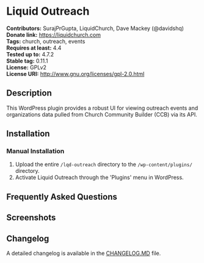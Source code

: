 # Liquid Outreach #
**Contributors:**      SurajPrGupta, LiquidChurch, Dave Mackey (@davidshq)  
**Donate link:**       https://liquidchurch.com  
**Tags:**              church, outreach, events  
**Requires at least:** 4.4  
**Tested up to:**      4.7.2   
**Stable tag:**        0.11.1  
**License:**           GPLv2  
**License URI:**       http://www.gnu.org/licenses/gpl-2.0.html  

## Description ##

This WordPress plugin provides a robust UI for viewing outreach events and organizations data pulled from Church 
Community Builder (CCB) via its API.

## Installation ##

### Manual Installation ###

1. Upload the entire `/lqd-outreach` directory to the `/wp-content/plugins/` directory.
2. Activate Liquid Outreach through the 'Plugins' menu in WordPress.

## Frequently Asked Questions ##


## Screenshots ##


## Changelog ##
A detailed changelog is available in the [CHANGELOG.MD][1] file.

[1]: https://github.com/LiquidChurch/lqd-outreach/blob/master/CHANGELOG.md
